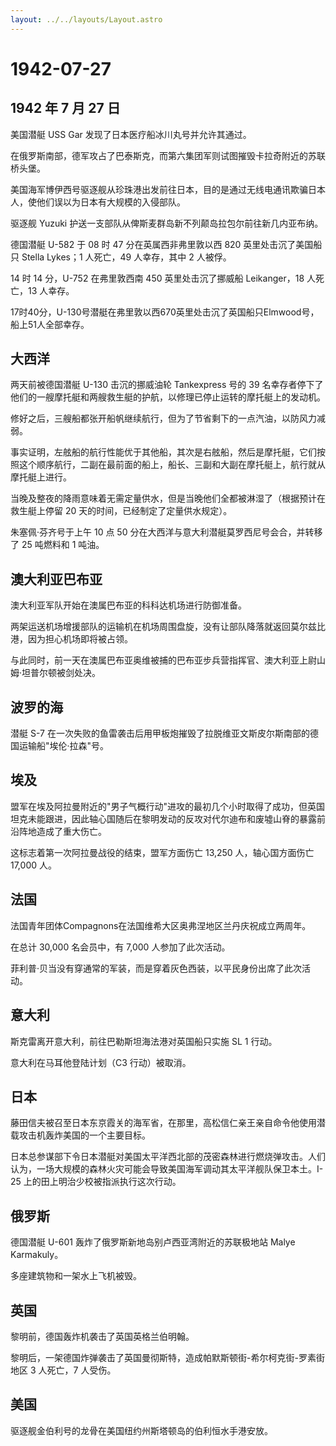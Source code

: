 ```yaml
---
layout: ../../layouts/Layout.astro
---
```


# 1942-07-27

## 1942 年 7 月 27 日

美国潜艇 USS Gar 发现了日本医疗船冰川丸号并允许其通过。

在俄罗斯南部，德军攻占了巴泰斯克，而第六集团军则试图摧毁卡拉奇附近的苏联桥头堡。

美国海军博伊西号驱逐舰从珍珠港出发前往日本，目的是通过无线电通讯欺骗日本人，使他们误以为日本有大规模的入侵部队。

驱逐舰 Yuzuki 护送一支部队从俾斯麦群岛新不列颠岛拉包尔前往新几内亚布纳。

德国潜艇 U-582 于 08 时 47 分在英属西非弗里敦以西 820
英里处击沉了美国船只 Stella Lykes；1 人死亡，49 人幸存，其中 2 人被俘。

14 时 14 分，U-752 在弗里敦西南 450 英里处击沉了挪威船 Leikanger，18
人死亡，13 人幸存。

17时40分，U-130号潜艇在弗里敦以西670英里处击沉了英国船只Elmwood号，船上51人全部幸存。

## 大西洋

两天前被德国潜艇 U-130 击沉的挪威油轮 Tankexpress 号的 39
名幸存者停下了他们的一艘摩托艇和两艘救生艇的护航，以修理已停止运转的摩托艇上的发动机。

修好之后，三艘船都张开船帆继续航行，但为了节省剩下的一点汽油，以防风力减弱。

事实证明，左舷船的航行性能优于其他船，其次是右舷船，然后是摩托艇，它们按照这个顺序航行，二副在最前面的船上，船长、三副和大副在摩托艇上，航行就从摩托艇上进行。

当晚及整夜的降雨意味着无需定量供水，但是当晚他们全都被淋湿了（根据预计在救生艇上停留
20 天的时间，已经制定了定量供水规定）。

朱塞佩·芬齐号于上午 10 点 50
分在大西洋与意大利潜艇莫罗西尼号会合，并转移了 25 吨燃料和 1 吨油。

## 澳大利亚巴布亚

澳大利亚军队开始在澳属巴布亚的科科达机场进行防御准备。

两架运送机场增援部队的运输机在机场周围盘旋，没有让部队降落就返回莫尔兹比港，因为担心机场即将被占领。

与此同时，前一天在澳属巴布亚奥维被捕的巴布亚步兵营指挥官、澳大利亚上尉山姆·坦普尔顿被剑处决。

## 波罗的海

潜艇 S-7
在一次失败的鱼雷袭击后用甲板炮摧毁了拉脱维亚文斯皮尔斯南部的德国运输船"埃伦·拉森"号。

## 埃及

盟军在埃及阿拉曼附近的"男子气概行动"进攻的最初几个小时取得了成功，但英国坦克未能跟进，因此轴心国随后在黎明发动的反攻对代尔迪布和废墟山脊的暴露前沿阵地造成了重大伤亡。

这标志着第一次阿拉曼战役的结束，盟军方面伤亡 13,250 人，轴心国方面伤亡
17,000 人。

## 法国

法国青年团体Compagnons在法国维希大区奥弗涅地区兰丹庆祝成立两周年。

在总计 30,000 名会员中，有 7,000 人参加了此次活动。

菲利普·贝当没有穿通常的军装，而是穿着灰色西装，以平民身份出席了此次活动。

## 意大利

斯克雷离开意大利，前往巴勒斯坦海法港对英国船只实施 SL 1 行动。

意大利在马耳他登陆计划（C3 行动）被取消。

## 日本

藤田信夫被召至日本东京霞关的海军省，在那里，高松信仁亲王亲自命令他使用潜载攻击机轰炸美国的一个主要目标。

日本总参谋部下令日本潜艇对美国太平洋西北部的茂密森林进行燃烧弹攻击。人们认为，一场大规模的森林火灾可能会导致美国海军调动其太平洋舰队保卫本土。I-25
上的田上明治少校被指派执行这次行动。

## 俄罗斯

德国潜艇 U-601 轰炸了俄罗斯新地岛别卢西亚湾附近的苏联极地站 Malye
Karmakuly。

多座建筑物和一架水上飞机被毁。

## 英国

黎明前，德国轰炸机袭击了英国英格兰伯明翰。

黎明后，一架德国炸弹袭击了英国曼彻斯特，造成帕默斯顿街-希尔柯克街-罗素街地区
3 人死亡，7 人受伤。

## 美国

驱逐舰金伯利号的龙骨在美国纽约州斯塔顿岛的伯利恒水手港安放。